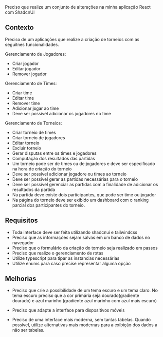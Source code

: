 Preciso que realize um conjunto de alterações na minha aplicação React com ShadcnUI

## Contexto

Preciso de um aplicações que realize a criação de torneios com as seguitnes funcionalidades.

Gerenciamento de Jogadores:
- Criar jogador
- Editar jogador
- Remover jogador

Gerenciamento de Times:
- Criar time
- Editar time
- Remover time
- Adicionar jogar ao time
- Deve ser possível adicionar os jogadores no time

Gerenciamento de Torneios:
- Criar torneio de times
- Criar torneio de jogadores
- Editar torneio
- Excluir torneio
- Gerar disputas entre os times e jogadores
- Computação dos resultados das partidas
- Um torneio pode ser de times ou de jogadores e deve ser especificado na hora de criação do torneio
- Deve ser possível adicionar jogadore ou times ao torneio
- Deve ser possível gerar as partidas necessárias para o torneio
- Deve ser possível gerenciar as partidas com a finalidade de adicionar os resultados da partida
- Na partida deve existe dois participantes, que pode ser time ou jogador
- Na página do torneio deve ser exibido um dashboard com o ranking parcial dos participantes do torneio.

## Requisitos

- Toda interface deve ser feita utilizando shadcnui e tailwindcss
- Preciso que as informações sejam salvas em um banco de dados no navegador
- Preciso que o formulário da criação do torneio seja realizado em passos
- Preciso que realize o gerenciamento de rotas
- Utilize typescript para tipar as instancias necessárias
- Utilize enums para caso precise representar alguma opção


## Melhorias

- Preciso que crie a possibilidade de um tema escuro e um tema claro.
No tema escuro preciso que a cor primária seja dourado(gradiente dourado) e azul marinho (gradiente azul marinho com azul mais escuro)

- Preciso que adapte a interface para dispositívos móveis

- Preciso de uma interface mais moderna, sem tantas tabelas. Quando possível, utilize alternativas mais modernas para a exibição dos dados
a não ser tabelas.
